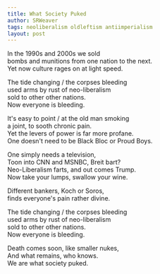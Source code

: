 ```yaml
---
title: What Society Puked
author: SRWeaver
tags: neoliberalism oldleftism antiimperialism
layout: post
---
```

In the 1990s and 2000s we sold<br />
bombs and munitions from one nation to the next.<br />
Yet now culture rages on at light speed.

The tide changing / the corpses bleeding<br />
used arms by rust of neo-liberalism<br />
sold to other other nations.<br />
Now everyone is bleeding.

It's easy to point / at the old man smoking<br />
a joint, to sooth chronic pain.<br />
Yet the levers of power is far more profane.<br />
One doesn't need to be Black Bloc or Proud Boys.

One simply needs a television,<br />
Toon into CNN and MSNBC, Breit bart?<br />
Neo-Liberalism farts, and out comes Trump.<br />
Now take your lumps, swallow your wine.

Different bankers, Koch or Soros,<br />
finds everyone's pain rather divine.

The tide changing / the corpses bleeding<br />
used arms by rust of neo-liberalism<br />
sold to other other nations.<br />
Now everyone is bleeding.

Death comes soon, like smaller nukes,<br />
And what remains, who knows.<br />
We are what society puked.
